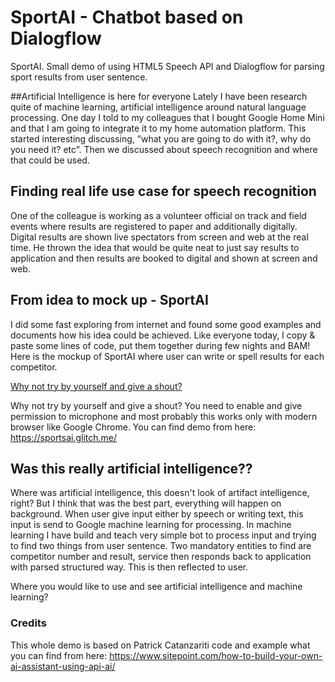 # SportAI - Chatbot based on Dialogflow 
SportAI. Small demo of using HTML5 Speech API and Dialogflow for parsing sport results from user sentence.

##Artificial Intelligence is here for everyone
Lately I have been research quite of machine learning, artificial intelligence around natural language processing. One day I told to my colleagues that I bought Google Home Mini and that I am going to integrate it to my home automation platform. This started interesting discussing, ”what you are going to do with it?, why do you need it? etc”. Then we discussed about speech recognition and where that could be used.

## Finding real life use case for speech recognition
One of the colleague is working as a volunteer official on track and field events where results are registered to paper and additionally digitally. Digital results are shown live spectators from screen and web at the real time. He thrown the idea that would be quite neat to just say results to application and then results are booked to digital and shown at screen and web.

## From idea to mock up - SportAI
I did some fast exploring from internet and found some good examples and documents how his idea could be achieved. Like everyone today, I copy & paste some lines of code, put them together during few nights and BAM! Here is the mockup of SportAI where user can write or spell results for each competitor.

[Why not try by yourself and give a shout?](./SportAI.png)

Why not try by yourself and give a shout? You need to enable and give permission to microphone and most probably this works only with modern browser like Google Chrome.
You can find demo from here: https://sportsai.glitch.me/

## Was this really artificial intelligence??

Where was artificial intelligence, this doesn't look of artifact intelligence, right? But I think that was the best part, everything will happen on background. When user give input either by speech or writing text, this input is send to Google machine learning for processing. In machine learning I have build and teach very simple bot to process input and trying to find two things from user sentence. Two mandatory entities to find are competitor number and result, service then responds back to application with parsed structured way. This is then reflected to user.

Where you would like to use and see artificial intelligence and machine learning?

### Credits
This whole demo is based on Patrick Catanzariti code and example what you can find from here: https://www.sitepoint.com/how-to-build-your-own-ai-assistant-using-api-ai/
